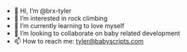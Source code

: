 - 👋 Hi, I’m @brx-tyler
- 👀 I’m interested in rock climbing
- 🌱 I’m currently learning to love myself
- 💞️ I’m looking to collaborate on baby related development
- 📫 How to reach me: tyler@babyscripts.com

<!---
brx-tyler/brx-tyler is a ✨ special ✨ repository because its `README.md` (this file) appears on your GitHub profile.
You can click the Preview link to take a look at your changes.
--->
